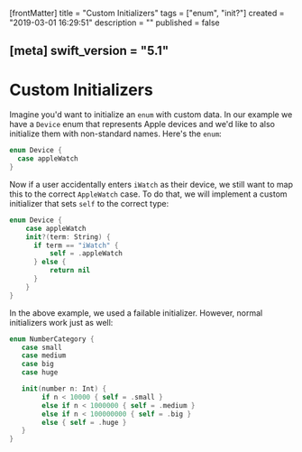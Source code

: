 [frontMatter]
title = "Custom Initializers"
tags = ["enum", "init?"]
created = "2019-03-01 16:29:51"
description = ""
published = false

[meta]
swift_version = "5.1"
---

# Custom Initializers

Imagine you'd want to initialize an `enum` with custom data. In our example
we have a `Device` enum that represents Apple devices and we'd like to 
also initialize them with non-standard names. Here's the `enum`:

``` Swift
enum Device {
  case appleWatch
}
```

Now if a user accidentally enters `iWatch` as their device, we still want to map this
to the correct `AppleWatch` case. To do that, we will implement a custom initializer
that sets `self` to the correct type:

``` Swift
enum Device { 
    case appleWatch 
    init?(term: String) {
      if term == "iWatch" {
          self = .appleWatch
      } else {
          return nil
      }
    }
}
```

In the above example, we used a failable initializer. However, normal
initializers work just as well:

``` Swift
enum NumberCategory {
   case small
   case medium
   case big
   case huge

   init(number n: Int) {
        if n < 10000 { self = .small }
        else if n < 1000000 { self = .medium }
        else if n < 100000000 { self = .big }
        else { self = .huge }
   }
}
```

